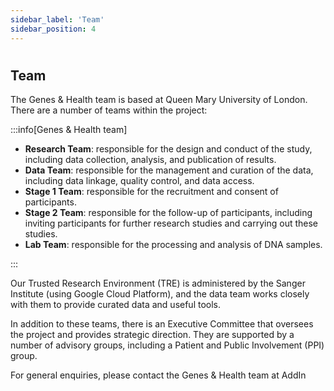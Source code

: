 ```yaml
---
sidebar_label: 'Team'
sidebar_position: 4
---
```


# 

## **Team**

The Genes & Health team is based at Queen Mary University of London. There are a number of teams within the project: 

:::info[Genes & Health team]

- **Research Team**: responsible for the design and conduct of the study, including data collection, analysis, and publication of results.
- **Data Team**: responsible for the management and curation of the data, including data linkage, quality control, and data access.
- **Stage 1 Team**: responsible for the recruitment and consent of participants.
- **Stage 2 Team**: responsible for the follow-up of participants, including inviting participants for further research studies and carrying out these studies.
- **Lab Team**: responsible for the processing and analysis of DNA samples.

:::


Our Trusted Research Environment (TRE) is administered by the Sanger Institute (using Google Cloud Platform), and the data team works closely with them to provide curated data and useful tools. 

In addition to these teams, there is an Executive Committee that oversees the project and provides strategic direction. They are supported by a number of advisory groups, including a Patient and Public Involvement (PPI) group. 

For general enquiries, please contact the Genes & Health team at AddIn